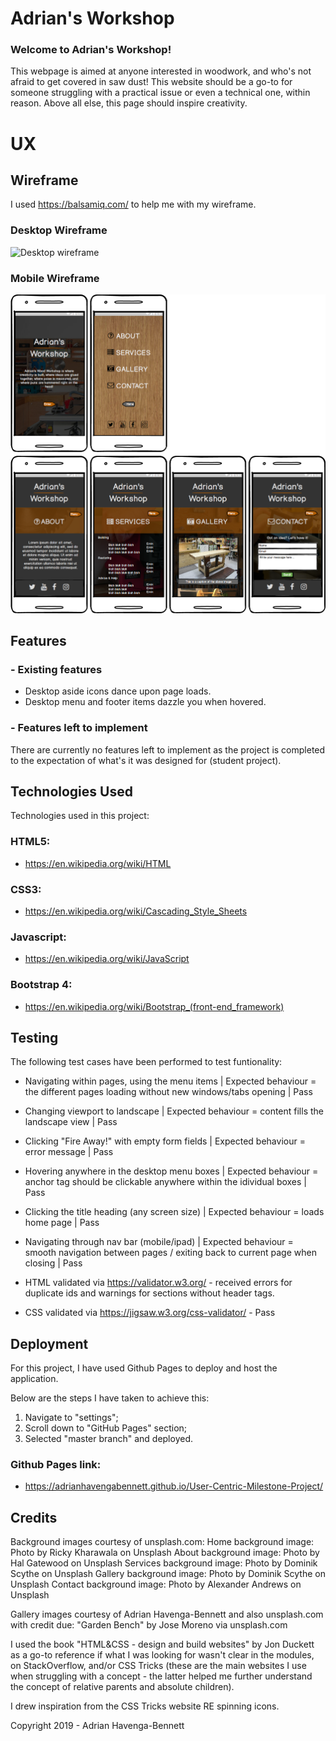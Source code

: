 # Adrian's Workshop

### Welcome to Adrian's Workshop!

This webpage is aimed at anyone interested in woodwork, and who's not afraid to get covered in saw dust! 
This website should be a go-to for someone struggling with a practical issue or even a technical one, within reason. Above all else, this page should inspire creativity.

# UX

## Wireframe

I used https://balsamiq.com/ to help me with my wireframe.

### Desktop Wireframe

![Desktop wireframe](https://github.com/AdrianHavengaBennett/User-Centric-Milestone-Project/blob/master/assets/images/wireframe/Desktop%20_%20iPad%20Pro.png)

### Mobile Wireframe

![Mobile wireframe](https://github.com/AdrianHavengaBennett/User-Centric-Milestone-Project/blob/master/assets/images/wireframe/Smartphone%20_%20iPad.png)

## Features

### - Existing features

- Desktop aside icons dance upon page loads.
- Desktop menu and footer items dazzle you when hovered.

### - Features left to implement

There are currently no features left to implement as the project is completed to the expectation of what's it was designed for (student project).

## Technologies Used

Technologies used in this project:

### HTML5: 
- https://en.wikipedia.org/wiki/HTML

### CSS3: 
- https://en.wikipedia.org/wiki/Cascading_Style_Sheets

### Javascript: 
- https://en.wikipedia.org/wiki/JavaScript

### Bootstrap 4: 
- https://en.wikipedia.org/wiki/Bootstrap_(front-end_framework)

## Testing

The following test cases have been performed to test funtionality:

- Navigating within pages, using the menu items | Expected behaviour = the different pages loading without new windows/tabs opening | Pass
- Changing viewport to landscape | Expected behaviour = content fills the landscape view | Pass
- Clicking "Fire Away!" with empty form fields | Expected behaviour = error message | Pass
- Hovering anywhere in the desktop menu boxes | Expected behaviour = anchor tag should be clickable anywhere within the idividual boxes | Pass
- Clicking the title heading (any screen size) | Expected behaviour = loads home page | Pass
- Navigating through nav bar (mobile/ipad) | Expected behaviour = smooth navigation between pages / exiting back to current page when closing | Pass

- HTML validated via https://validator.w3.org/ - received errors for duplicate ids and warnings for sections without header tags.
- CSS validated via https://jigsaw.w3.org/css-validator/ - Pass

## Deployment

For this project, I have used Github Pages to deploy and host the application.

Below are the steps I have taken to achieve this:

1. Navigate to "settings";
2. Scroll down to "GitHub Pages" section;
3. Selected "master branch" and deployed.

### Github Pages link: 
- https://adrianhavengabennett.github.io/User-Centric-Milestone-Project/

## Credits

Background images courtesy of unsplash.com:
Home background image: Photo by Ricky Kharawala on Unsplash
About background image: Photo by Hal Gatewood on Unsplash
Services background image: Photo by Dominik Scythe on Unsplash
Gallery background image: Photo by Dominik Scythe on Unsplash
Contact background image: Photo by Alexander Andrews on Unsplash

Gallery images courtesy of Adrian Havenga-Bennett and also unsplash.com with credit due:
"Garden Bench" by Jose Moreno via unsplash.com

I used the book "HTML&CSS - design and build websites" by Jon Duckett as a go-to reference if what I was looking for wasn't clear in the modules, on StackOverflow, and/or CSS Tricks 
(these are the main websites I use when struggling with a concept - the latter helped me further understand the concept of relative parents and absolute children).

I drew inspiration from the CSS Tricks website RE spinning icons.

Copyright 2019 - Adrian Havenga-Bennett